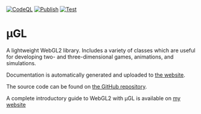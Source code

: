[![CodeQL](https://github.com/Lakuna/ugl/actions/workflows/github-code-scanning/codeql/badge.svg)](https://github.com/Lakuna/ugl/actions/workflows/github-code-scanning/codeql)
[![Publish](https://github.com/Lakuna/ugl/actions/workflows/publish.yml/badge.svg)](https://github.com/Lakuna/ugl/actions/workflows/publish.yml)
[![Test](https://github.com/Lakuna/ugl/actions/workflows/test.yml/badge.svg)](https://github.com/Lakuna/ugl/actions/workflows/test.yml)

# μGL

A lightweight WebGL2 library. Includes a variety of classes which are useful for developing two- and three-dimensional games, animations, and simulations.

Documentation is automatically generated and uploaded to [the website](https://ugl.lakuna.pw/).

The source code can be found on [the GitHub repository](https://github.com/Lakuna/ugl).

A complete introductory guide to WebGL2 with μGL is available on [my website](https://www.lakuna.pw/a/webgl)
